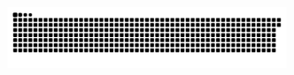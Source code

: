 <picture>
  <source media="(prefers-color-scheme: dark)" srcset="https://raw.githubusercontent.com/MarineHakobyan/MarineHakobyan/7272ef84c19a68d501364a27324d504b1110c087/github-contribution-grid-snake-dark.svg" />
  <source media="(prefers-color-scheme: light)" srcset="https://raw.githubusercontent.com/MarineHakobyan/MarineHakobyan/7272ef84c19a68d501364a27324d504b1110c087/github-contribution-grid-snake.svg" />
  <img alt="github-snake" src="https://raw.githubusercontent.com/MarineHakobyan/MarineHakobyan/7272ef84c19a68d501364a27324d504b1110c087/github-contribution-grid-snake-dark.svg" />
</picture>
